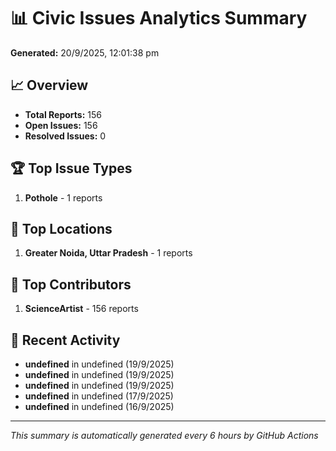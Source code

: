 # 📊 Civic Issues Analytics Summary

**Generated:** 20/9/2025, 12:01:38 pm

## 📈 Overview
- **Total Reports:** 156
- **Open Issues:** 156
- **Resolved Issues:** 0

## 🏆 Top Issue Types
1. **Pothole** - 1 reports

## 📍 Top Locations
1. **Greater Noida, Uttar Pradesh** - 1 reports

## 👥 Top Contributors
1. **ScienceArtist** - 156 reports

## 📅 Recent Activity
- **undefined** in undefined (19/9/2025)
- **undefined** in undefined (19/9/2025)
- **undefined** in undefined (19/9/2025)
- **undefined** in undefined (17/9/2025)
- **undefined** in undefined (16/9/2025)

---
*This summary is automatically generated every 6 hours by GitHub Actions*
